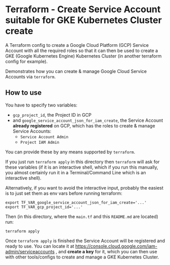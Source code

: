 # Terraform - Create Service Account suitable for GKE Kubernetes Cluster create

A Terraform config to create a Google Cloud Platform (GCP) Service Account with all the required roles
so that it can then be used to create a GKE (Google Kubernetes Engine) Kubernetes Cluster (in another terraform config for example).

Demonstrates how you can create & manage Google Cloud Service Accounts via `terraform`.

## How to use

You have to specify two variables:

- `gcp_project_id`, the Project ID in GCP
- and `google_service_account_json_for_iam_create`, the Service Account **already registered** on GCP, which has the roles to create & manage Service Accounts:
    - `Service Account Admin`
    - `Project IAM Admin`

You can provide these by any means supported by `terraform`.

If you just run `terraform apply` in this directory then `terraform` will ask for these variables (if it is an interactive shell, which if you run this manually, you almost certainly run it in a Terminal/Command Line which is an interactive shell).


Alternatively, if you want to avoid the interactive input, probably the easiest is to just set them as env vars before running terraform:

```
export TF_VAR_google_service_account_json_for_iam_create='...'
export TF_VAR_gcp_project_id='...'
```

Then (in this directory, where the `main.tf` and this `README.md` are located) run:

```
terraform apply
```

Once `terraform apply` is finished the Service Account will be registered and ready to use.
You can locate it at https://console.cloud.google.com/iam-admin/serviceaccounts , and **create a key** for it,
which you can then use with other tools/configs to create and manage a GKE Kubernetes Cluster.
